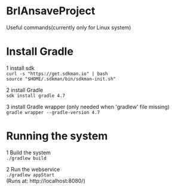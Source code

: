 # BrIAnsaveProject

Useful commands(currently only for Linux system)

# Install Gradle
  1 install sdk  
    `curl -s "https://get.sdkman.io" | bash`  
    `source "$HOME/.sdkman/bin/sdkman-init.sh"`
  
  2 install Gradle  
  `sdk install gradle 4.7`
  
  3 install Gradle wrapper (only needed when 'gradlew' file missing)  
  `gradle wrapper --gradle-version 4.7`

# Running the system
  1 Build the system  
    `./gradlew build`
    
  2 Run the webservice  
    `./gradlew appStart`  
    (Runs at: http://localhost:8080/)
  
